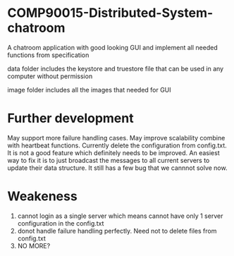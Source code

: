 # COMP90015-Distributed-System-chatroom
A chatroom application with good looking GUI and implement all needed functions from specification
 
 data folder includes the keystore and truestore file that can be used in any computer without permission
 
 image folder includes all the images that needed for GUI

# Further development
May support more failure handling cases.
May improve scalability combine with heartbeat functions. Currently delete the configuration from config.txt. It is not a good feature which definitely needs to be improved. An easiest way to fix it is to just broadcast the messages to all current servers to update their data structure. It still has a few bug that we cannnot solve now.

# Weakeness
1. cannot login as a single server which means cannot have only 1 server configuration in the config.txt
2. donot handle failure handling perfectly. Need not to delete files from config.txt
3. NO MORE?
